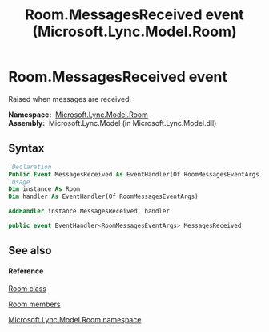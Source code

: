 ﻿---
title: Room.MessagesReceived event (Microsoft.Lync.Model.Room)
TOCTitle: MessagesReceived event
ms:assetid: E:Microsoft.Lync.Model.Room.Room.MessagesReceived_DI_3_UC_OCS14MrefLyncWPF
ms:mtpsurl: https://msdn.microsoft.com/en-us/library/microsoft.lync.model.room.room.messagesreceived_di_3_uc_ocs14mreflyncwpf(v=office.15)
ms:contentKeyID: 48599393
ms.date: 07/28/2014
mtps_version: v=office.15
f1_keywords:
- Microsoft.Lync.Model.Room.Room.MessagesReceived
dev_langs:
- CSharp
- JScript
- VB
- other
---

# Room.MessagesReceived event

Raised when messages are received.

**Namespace:**  [Microsoft.Lync.Model.Room](microsoft-lync-model-room-namespace_2.md)  
**Assembly:**  Microsoft.Lync.Model (in Microsoft.Lync.Model.dll)

## Syntax

``` vb
'Declaration
Public Event MessagesReceived As EventHandler(Of RoomMessagesEventArgs)
'Usage
Dim instance As Room
Dim handler As EventHandler(Of RoomMessagesEventArgs)

AddHandler instance.MessagesReceived, handler
```

``` csharp
public event EventHandler<RoomMessagesEventArgs> MessagesReceived
```

## See also

#### Reference

[Room class](room-class-microsoft-lync-model-room_2.md)

[Room members](room-members-microsoft-lync-model-room_2.md)

[Microsoft.Lync.Model.Room namespace](microsoft-lync-model-room-namespace_2.md)


